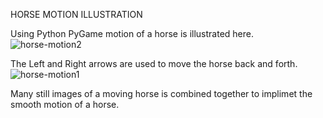 HORSE MOTION ILLUSTRATION

Using Python PyGame motion of a horse is illustrated here.
![horse-motion2](https://user-images.githubusercontent.com/58632626/151353970-5c4378a3-4a94-4530-bb4e-3547cdb1e0dd.png)

The Left and Right arrows are used to move the horse back and forth.
![horse-motion1](https://user-images.githubusercontent.com/58632626/151354099-db6dd4b1-e321-4fcd-af0b-58fd660704fd.png)

Many still images of a moving horse is combined together to implimet the smooth motion of a horse.  
